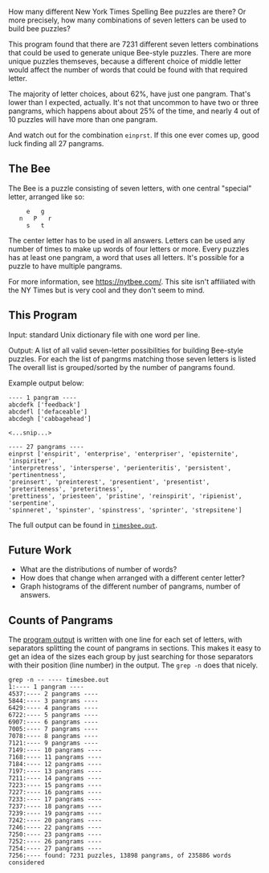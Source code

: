 How many different New York Times Spelling Bee puzzles are there? Or more
precisely, how many combinations of seven letters can be used to build bee
puzzles?

This program found that there are 7231 different seven letters combinations that
could be used to generate unique Bee-style puzzles. There are more unique
puzzles themseves, because a different choice of middle letter would affect the
number of words that could be found with that required letter.

The majority of letter choices, about 62%, have just one pangram. That's lower
than I expected, actually. It's not that uncommon to have two or three pangrams,
which happens about about 25% of the time, and nearly 4 out of 10 puzzles will
have more than one pangram. 

And watch out for the combination ```einprst```. If this one ever comes up, good
luck finding all 27 pangrams.

## The Bee

The Bee is a puzzle consisting of seven letters, with one central "special" letter,
arranged like so:

```
     e   g
   n   P   r
     s   t
```

The center letter has to be used in all answers. Letters can be used any number
of times to make up words of four letters or more. Every puzzles has at least
one pangram, a word that uses all letters. It's possible for a puzzle to have
multiple pangrams.

For more information, see https://nytbee.com/. This site isn't affiliated with the
NY Times but is very cool and they don't seem to mind.

## This Program

Input: standard Unix dictionary file with one word per line.

Output: A list of all valid seven-letter possibilities for building Bee-style
puzzles. For each the list of pangrms matching those seven letters is listed
The overall list is grouped/sorted by the number of pangrams found.

Example output below:

```
---- 1 pangram ----
abcdefk ['feedback']
abcdefl ['defaceable']
abcdegh ['cabbagehead']

<...snip...>

---- 27 pangrams ----
einprst ['enspirit', 'enterprise', 'enterpriser', 'episternite', 'inspiriter',
'interpretress', 'intersperse', 'perienteritis', 'persistent', 'pertinentness',
'preinsert', 'preinterest', 'presentient', 'presentist', 'preteriteness', 'preteritness',
'prettiness', 'priesteen', 'pristine', 'reinspirit', 'ripienist', 'serpentine',
'spinneret', 'spinster', 'spinstress', 'sprinter', 'strepsitene']
```

The full output can be found in [```timesbee.out```](timesbee.out).

## Future Work

- What are the distributions of number of words?
- How does that change when arranged with a different center letter?
- Graph histograms of the different number of pangrams, number of answers.

## Counts of Pangrams

The [program output](timesbee.out) is written with one line for each set of
letters, with separators splitting the count of pangrams in sections. This makes
it easy to get an idea of the sizes each group by just searching for those 
separators with their position (line number) in the output. The ```grep -n```
does that nicely.

```
grep -n -- ---- timesbee.out
1:---- 1 pangram ----
4537:---- 2 pangrams ----
5844:---- 3 pangrams ----
6429:---- 4 pangrams ----
6722:---- 5 pangrams ----
6907:---- 6 pangrams ----
7005:---- 7 pangrams ----
7078:---- 8 pangrams ----
7121:---- 9 pangrams ----
7149:---- 10 pangrams ----
7168:---- 11 pangrams ----
7184:---- 12 pangrams ----
7197:---- 13 pangrams ----
7211:---- 14 pangrams ----
7223:---- 15 pangrams ----
7227:---- 16 pangrams ----
7233:---- 17 pangrams ----
7237:---- 18 pangrams ----
7239:---- 19 pangrams ----
7242:---- 20 pangrams ----
7246:---- 22 pangrams ----
7250:---- 23 pangrams ----
7252:---- 26 pangrams ----
7254:---- 27 pangrams ----
7256:---- found: 7231 puzzles, 13898 pangrams, of 235886 words considered
```
